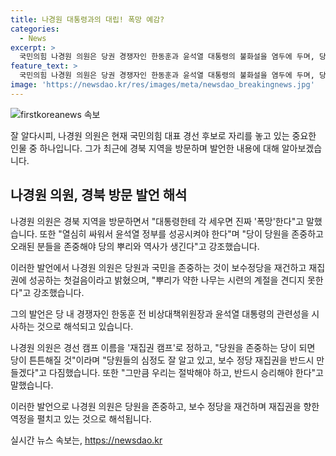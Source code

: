 ```yaml
---
title: 나경원 대통령과의 대립! 폭망 예감?
categories:
  - News
excerpt: >
  국민의힘 나경원 의원은 당권 경쟁자인 한동훈과 윤석열 대통령의 불화설을 염두에 두며, 당원을 중시하고 당의 뿌리와 역사를 강조했다. 나 의원은 경북 지지를 호소하며, 당원을 존중하고 보수 정당의 재집권을 다짐했으며, 대구·경북을 방문해 지지를 호소하고 경선 캠프 이름을 재집권 캠프로 지었다.
feature_text: >
  국민의힘 나경원 의원은 당권 경쟁자인 한동훈과 윤석열 대통령의 불화설을 염두에 두며, 당원을 중시하고 당의 뿌리와 역사를 강조했다. 나 의원은 경북 지지를 호소하며, 당원을 존중하고 보수 정당의 재집권을 다짐했으며, 대구·경북을 방문해 지지를 호소하고 경선 캠프 이름을 재집권 캠프로 지었다.
image: 'https://newsdao.kr/res/images/meta/newsdao_breakingnews.jpg'
---
```


<p><img src="https://newsdao.kr/res/images/meta/newsdao_breakingnews.jpg" alt="firstkoreanews 속보" /></p>

<p>잘 알다시피, 나경원 의원은 현재 국민의힘 대표 경선 후보로 자리를 놓고 있는 중요한 인물 중 하나입니다. 그가 최근에 경북 지역을 방문하며 발언한 내용에 대해 알아보겠습니다.</p>

<h2 data-ke-size="size26">나경원 의원, 경북 방문 발언 해석</h2>

<p>나경원 의원은 경북 지역을 방문하면서 "대통령한테 각 세우면 진짜 '폭망'한다"고 말했습니다. 또한 "열심히 싸워서 윤석열 정부를 성공시켜야 한다"며 "당이 당원을 존중하고 오래된 분들을 존중해야 당의 뿌리와 역사가 생긴다"고 강조했습니다.</p>

<p>이러한 발언에서 나경원 의원은 당원과 국민을 존중하는 것이 보수정당을 재건하고 재집권에 성공하는 첫걸음이라고 밝혔으며, "뿌리가 약한 나무는 시련의 계절을 견디지 못한다"고 강조했습니다.</p>

<p>그의 발언은 당 내 경쟁자인 한동훈 전 비상대책위원장과 윤석열 대통령의 관련성을 시사하는 것으로 해석되고 있습니다.</p>

<p>나경원 의원은 경선 캠프 이름을 '재집권 캠프'로 정하고, "당원을 존중하는 당이 되면 당이 튼튼해질 것"이라며 "당원들의 심정도 잘 알고 있고, 보수 정당 재집권을 반드시 만들겠다"고 다짐했습니다. 또한 "그만큼 우리는 절박해야 하고, 반드시 승리해야 한다"고 말했습니다.</p>

<p>이러한 발언으로 나경원 의원은 당원을 존중하고, 보수 정당을 재건하며 재집권을 향한 역정을 펼치고 있는 것으로 해석됩니다.</p>
실시간 뉴스 속보는, <a href="https://newsdao.kr" rel="dofollow">https://newsdao.kr</a>


